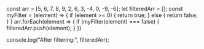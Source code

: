 const arr = [5, 6, 7, 8, 9, 2, 6, 3, -4, 0, -9, -6];
let filteredArr = [];
const myFilter = (element) => {
	if (element >= 0) {
		return true;
	}
	else {
		return false;
	}
}
arr.forEach(element => {
	if (myFilter(element) === false) {
		filteredArr.push(element);
	}
})

console.log("After filtering:", filteredArr);

